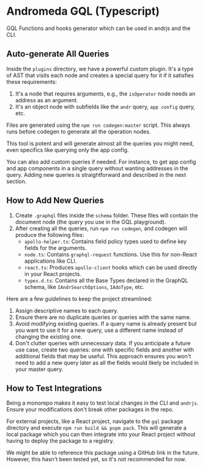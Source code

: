 # Andromeda GQL (Typescript)
GQL Functions and hooks generator which can be used in andrjs and the CLI.

## Auto-generate All Queries
Inside the `plugins` directory, we have a powerful custom plugin. It's a type of AST that visits each node and creates a special query for it if it satisfies these requirements:
1. It's a node that requires arguments, e.g., the `isOperator` node needs an address as an argument.
2. It's an object node with subfields like the `andr` query, `app config` query, etc.

Files are generated using the `npm run codegen:master` script. This always runs before codegen to generate all the operation nodes.

This tool is potent and will generate almost all the queries you might need, even specifics like querying only the app config.

You can also add custom queries if needed. For instance, to get app config and app components in a single query without wanting addresses in the query. Adding new queries is straightforward and described in the next section.

## How to Add New Queries
1. Create `.graphql` files inside the `schema` folder. These files will contain the document node (the query you use in the GQL playground).
2. After creating all the queries, run `npm run codegen`, and codegen will produce the following files:
    - `apollo-helper.ts`: Contains field policy types used to define key fields for the arguments.
    - `node.ts`: Contains `graphql-request` functions. Use this for non-React applications like CLI.
    - `react.ts`: Produces `apollo-client` hooks which can be used directly in your React projects.
    - `types.d.ts`: Contains all the Base Types declared in the GraphQL schema, like `IAndrSearchOptions`, `IAdoType`, etc.

Here are a few guidelines to keep the project streamlined:
1. Assign descriptive names to each query.
2. Ensure there are no duplicate queries or queries with the same name.
3. Avoid modifying existing queries. If a query name is already present but you want to use it for a new query, use a different name instead of changing the existing one.
4. Don't clutter queries with unnecessary data. If you anticipate a future use case, create two queries: one with specific fields and another with additional fields that may be useful. This approach ensures you won't need to add a new query later as all the fields would likely be included in your master query.

## How to Test Integrations
Being a monorepo makes it easy to test local changes in the CLI and `andrjs`. Ensure your modifications don't break other packages in the repo.

For external projects, like a React project, navigate to the `gql` package directory and execute `npm run build && pnpm pack`. This will generate a local package which you can then integrate into your React project without having to deploy the package to a registry.

We might be able to reference this package using a GitHub link in the future. However, this hasn't been tested yet, so it's not recommended for now.